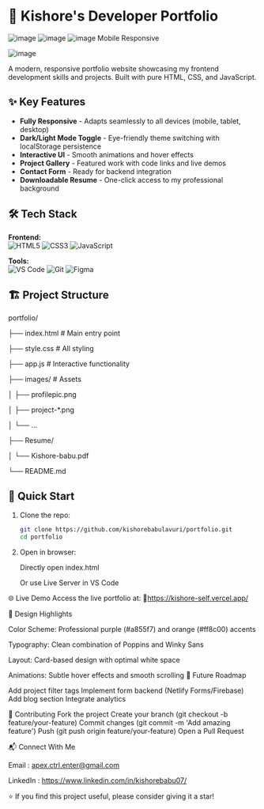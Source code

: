 # 🚀 Kishore's Developer Portfolio

![image](https://github.com/user-attachments/assets/0c8f5c2d-260f-4219-a6f8-ab2911d070cd)
![image](https://github.com/user-attachments/assets/f9c31e3c-e78f-4612-8233-a2b075a41e93)
![image](https://github.com/user-attachments/assets/d3a5375d-e469-4bfb-a153-5615949fb4fd)
Mobile Responsive


![image](https://github.com/user-attachments/assets/5b6aada7-0e24-43e4-bc32-9a7dd269abed)

A modern, responsive portfolio website showcasing my frontend development skills and projects. Built with pure HTML, CSS, and JavaScript.

## ✨ Key Features

- **Fully Responsive** - Adapts seamlessly to all devices (mobile, tablet, desktop)
- **Dark/Light Mode Toggle** - Eye-friendly theme switching with localStorage persistence
- **Interactive UI** - Smooth animations and hover effects
- **Project Gallery** - Featured work with code links and live demos
- **Contact Form** - Ready for backend integration
- **Downloadable Resume** - One-click access to my professional background

## 🛠 Tech Stack

**Frontend:**  
![HTML5](https://img.shields.io/badge/HTML5-E34F26?style=flat&logo=html5&logoColor=white)
![CSS3](https://img.shields.io/badge/CSS3-1572B6?style=flat&logo=css3&logoColor=white)
![JavaScript](https://img.shields.io/badge/JavaScript-F7DF1E?style=flat&logo=javascript&logoColor=black)

**Tools:**  
![VS Code](https://img.shields.io/badge/VS_Code-007ACC?style=flat&logo=visual-studio-code&logoColor=white)
![Git](https://img.shields.io/badge/Git-F05032?style=flat&logo=git&logoColor=white)
![Figma](https://img.shields.io/badge/Figma-F24E1E?style=flat&logo=figma&logoColor=white)

## 🏗 Project Structure
portfolio/

├── index.html # Main entry point

├── style.css # All styling

├── app.js # Interactive functionality

├── images/ # Assets

│ ├── profilepic.png

│ ├── project-*.png

│ └── ...

├── Resume/

│ └── Kishore-babu.pdf

└── README.md



## 🚀 Quick Start

1. Clone the repo:
   ```sh
   git clone https://github.com/kishorebabulavuri/portfolio.git
   cd portfolio
2. Open in browser:

    Directly open index.html

    Or use Live Server in VS Code

🌐 Live Demo
Access the live portfolio at:
🔗https://kishore-self.vercel.app/

🎨 Design Highlights
     
  Color Scheme: Professional purple (#a855f7) and orange (#ff8c00) accents

  Typography: Clean combination of Poppins and Winky Sans

  Layout: Card-based design with optimal white space
  
  Animations: Subtle hover effects and smooth scrolling
📅 Future Roadmap
  
  Add project filter tags
  Implement form backend (Netlify Forms/Firebase)
  Add blog section
  Integrate analytics

🤝 Contributing 
  Fork the project
  Create your branch (git checkout -b feature/your-feature)
  Commit changes (git commit -m 'Add amazing feature')
  Push (git push origin feature/your-feature)
  Open a Pull Request

📬 Connect With Me

Email : apex.ctrl.enter@gmail.com

LinkedIn : https://www.linkedin.com/in/kishorebabu07/

⭐ If you find this project useful, please consider giving it a star!
